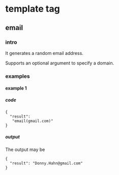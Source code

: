 # template tag
## email
### intro
It generates a random email address.

Supports an optional argument to specify a domain.
### examples
#### example 1
##### code
```
{
  "result": 
   "email(gmail.com)"
}
```
##### output
The output may be

```
{
  "result": "Donny.Hahn@gmail.com"
}
```